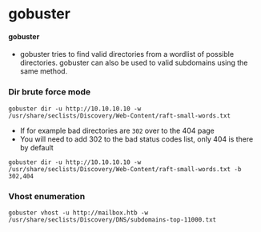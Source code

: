 # gobuster

#### gobuster

* gobuster tries to find valid directories from a wordlist of possible directories. gobuster can also be used to valid subdomains using the same method.

### Dir brute force mode&#x20;

```
gobuster dir -u http://10.10.10.10 -w /usr/share/seclists/Discovery/Web-Content/raft-small-words.txt 
```

* If for example bad directories are `302` over to the 404 page&#x20;
* You will need to add 302 to the bad status codes list, only 404 is there by default&#x20;

```
gobuster dir -u http://10.10.10.10 -w /usr/share/seclists/Discovery/Web-Content/raft-small-words.txt -b 302,404 
```

### Vhost enumeration&#x20;

```
gobuster vhost -u http://mailbox.htb -w /usr/share/seclists/Discovery/DNS/subdomains-top-11000.txt
```
